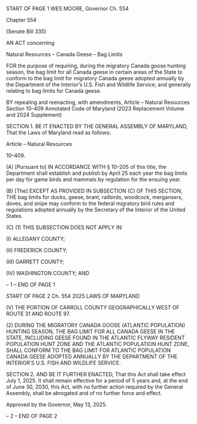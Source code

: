 START OF PAGE 1
WES MOORE, Governor Ch. 554

Chapter 554

(Senate Bill 335)

AN ACT concerning

Natural Resources – Canada Geese – Bag Limits

FOR the purpose of requiring, during the migratory Canada goose hunting season, the bag
limit for all Canada geese in certain areas of the State to conform to the bag limit for
migratory Canada geese adopted annually by the Department of the Interior’s U.S.
Fish and Wildlife Service; and generally relating to bag limits for Canada geese.

BY repealing and reenacting, with amendments,
Article – Natural Resources
Section 10–409
Annotated Code of Maryland
(2023 Replacement Volume and 2024 Supplement)

SECTION 1. BE IT ENACTED BY THE GENERAL ASSEMBLY OF MARYLAND,
That the Laws of Maryland read as follows:

Article – Natural Resources

10–409.

(A) [Pursuant to] IN ACCORDANCE WITH § 10–205 of this title, the Department
shall establish and publish by April 25 each year the bag limits per day for game birds and
mammals by regulation for the ensuing year.

(B) [The] EXCEPT AS PROVIDED IN SUBSECTION (C) OF THIS SECTION, THE
bag limits for ducks, geese, brant, railbirds, woodcock, mergansers, doves, and snipe may
conform to the federal migratory bird rules and regulations adopted annually by the
Secretary of the Interior of the United States.

(C) (1) THIS SUBSECTION DOES NOT APPLY IN:

(I) ALLEGANY COUNTY;

(II) FREDERICK COUNTY;

(III) GARRETT COUNTY;

(IV) WASHINGTON COUNTY; AND

– 1 –
END OF PAGE 1

START OF PAGE 2
Ch. 554 2025 LAWS OF MARYLAND

(V) THE PORTION OF CARROLL COUNTY GEOGRAPHICALLY
WEST OF ROUTE 31 AND ROUTE 97.

(2) DURING THE MIGRATORY CANADA GOOSE (ATLANTIC
POPULATION) HUNTING SEASON, THE BAG LIMIT FOR ALL CANADA GEESE IN THE
STATE, INCLUDING GEESE FOUND IN THE ATLANTIC FLYWAY RESIDENT
POPULATION HUNT ZONE AND THE ATLANTIC POPULATION HUNT ZONE, SHALL
CONFORM TO THE BAG LIMIT FOR ATLANTIC POPULATION CANADA GEESE ADOPTED
ANNUALLY BY THE DEPARTMENT OF THE INTERIOR’S U.S. FISH AND WILDLIFE
SERVICE.

SECTION 2. AND BE IT FURTHER ENACTED, That this Act shall take effect July
1, 2025. It shall remain effective for a period of 5 years and, at the end of June 30, 2030,
this Act, with no further action required by the General Assembly, shall be abrogated and
of no further force and effect.

Approved by the Governor, May 13, 2025.

– 2 –
END OF PAGE 2